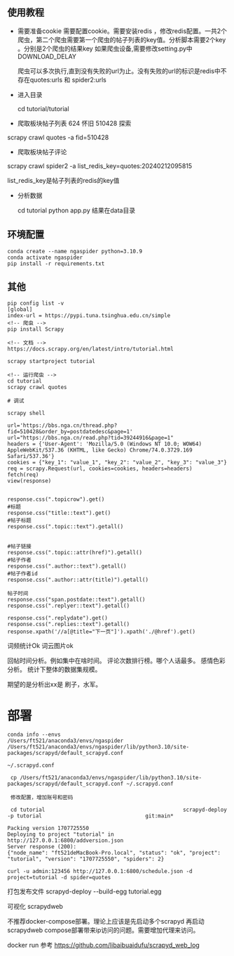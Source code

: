 
## 使用教程
- 需要准备cookie
  需要配置cookie。需要安装redis ，修改redis配置。一共2个爬虫，第二个爬虫需要第一个爬虫的帖子列表的key值。分析脚本需要2个key 。分别是2个爬虫的结果key
  如果爬虫设备,需要修改setting.py中 DOWNLOAD_DELAY

  爬虫可以多次执行,直到没有失败的url为止。没有失败的url的标识是redis中不存在quotes:urls 和 spider2:urls

- 进入目录
  
  cd tutorial/tutorial

- 爬取板块帖子列表   624 怀旧  510428 探索

scrapy crawl quotes -a fid=510428

- 爬取板块帖子评论

scrapy crawl spider2 -a list_redis_key=quotes:20240212095815

list_redis_key是帖子列表的redis的key值

- 分析数据

    cd tutorial
    python app.py
    结果在data目录




## 环境配置
```
conda create --name ngaspider python=3.10.9
conda activate ngaspider 
pip install -r requirements.txt
```

## 其他

```
pip config list -v  
[global]
index-url = https://pypi.tuna.tsinghua.edu.cn/simple
<!-- 爬虫 -->
pip install Scrapy

<!-- 文档 -->
https://docs.scrapy.org/en/latest/intro/tutorial.html

scrapy startproject tutorial

<!-- 运行爬虫 -->
cd tutorial
scrapy crawl quotes

# 调试

scrapy shell

url='https://bbs.nga.cn/thread.php?fid=510428&order_by=postdatedesc&page=1'
url="https://bbs.nga.cn/read.php?tid=39244916&page=1"
headers = {'User-Agent': 'Mozilla/5.0 (Windows NT 10.0; WOW64) AppleWebKit/537.36 (KHTML, like Gecko) Chrome/74.0.3729.169 Safari/537.36'}
cookies = {"key_1": "value_1", "key_2": "value_2", "key_3": "value_3"}
req = scrapy.Request(url, cookies=cookies, headers=headers)
fetch(req)
view(response)


response.css(".topicrow").get()
#标题
response.css("title::text").get()
#帖子标题
response.css(".topic::text").getall()


#帖子链接
response.css(".topic::attr(href)").getall()
#帖子作者
response.css(".author::text").getall()
#帖子作者id
response.css(".author::attr(title)").getall()

帖子时间
response.css("span.postdate::text").getall()
response.css(".replyer::text").getall()

response.css(".replydate").get()
response.css(".replies::text").getall()
response.xpath('//a[@title="下一页"]').xpath('./@href').get()
```
词频统计Ok
词云图片ok

回帖时间分析。例如集中在啥时间。
评论次数排行榜。哪个人话最多。
感情色彩分析。
统计下整体的数据集规模。


期望的是分析出xx是 刷子，水军。

# 部署
```
conda info --envs
/Users/ft521/anaconda3/envs/ngaspider
/Users/ft521/anaconda3/envs/ngaspider/lib/python3.10/site-packages/scrapyd/default_scrapyd.conf

~/.scrapyd.conf

 cp /Users/ft521/anaconda3/envs/ngaspider/lib/python3.10/site-packages/scrapyd/default_scrapyd.conf ~/.scrapyd.conf

 修改配置，增加账号和密码

 cd tutorial                                            scrapyd-deploy -p tutorial                                 git:main*

Packing version 1707725550
Deploying to project "tutorial" in http://127.0.0.1:6800/addversion.json
Server response (200):
{"node_name": "ft521deMacBook-Pro.local", "status": "ok", "project": "tutorial", "version": "1707725550", "spiders": 2}

curl -u admin:123456 http://127.0.0.1:6800/schedule.json -d project=tutorial -d spider=quotes
```
打包发布文件
scrapyd-deploy --build-egg tutorial.egg

可视化
scrapydweb

不推荐docker-compose部署。理论上应该是先启动多个scrapyd 再启动scrapydweb 
compose部署带来ip访问的问题。需要增加代理来访问。

docker run 参考
https://github.com/libaibuaidufu/scrapyd_web_log









